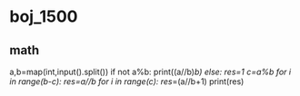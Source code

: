 # boj_1500
## math


a,b=map(int,input().split())
if not a%b:
    print((a//b)**b)
else:
    res=1
    c=a%b
    for i in range(b-c):
        res*=a//b
    for i in range(c):
        res*=(a//b+1)
    print(res)
    

